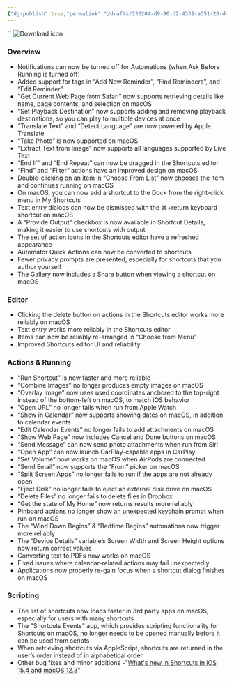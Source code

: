 ```yaml
---
{"dg-publish":true,"permalink":"/drafts/230204-d9-86-d2-4339-a351-20-d425419-caf/","dgHomeLink":true,"dgPassFrontmatter":false}
---
```


``
![Download icon](https://km.support.apple.com/kb/image.jsp?productid=PP152&size=240x240&size=120x120)
### Overview
  * Notifications can now be turned off for Automations (when Ask Before Running is turned off)
  * Added support for tags in “Add New Reminder”, “Find Reminders”, and “Edit Reminder”
  * "Get Current Web Page from Safari” now supports retrieving details like name, page contents, and selection on macOS
  * “Set Playback Destination” now supports adding and removing playback destinations, so you can play to multiple devices at once
  * “Translate Text” and “Detect Language” are now powered by Apple Translate
  * “Take Photo” is now supported on macOS
  * “Extract Text from Image” now supports all languages supported by Live Text
  * “End If” and “End Repeat” can now be dragged in the Shortcuts editor
  * “Find” and “Filter” actions have an improved design on macOS
  * Double-clicking on an item in “Choose From List” now chooses the item and continues running on macOS
  * On macOS, you can now add a shortcut to the Dock from the right-click menu in My Shortcuts
  * Text entry dialogs can now be dismissed with the ⌘+return keyboard shortcut on macOS
  * A “Provide Output” checkbox is now available in Shortcut Details, making it easier to use shortcuts with output
  * The set of action icons in the Shortcuts editor have a refreshed appearance
  * Automator Quick Actions can now be converted to shortcuts
  * Fewer privacy prompts are presented, especially for shortcuts that you author yourself
  * The Gallery now includes a Share button when viewing a shortcut on macOS
### Editor
  * Clicking the delete button on actions in the Shortcuts editor works more reliably on macOS
  * Text entry works more reliably in the Shortcuts editor
  * Items can now be reliably re-arranged in “Choose from Menu”
  * Improved Shortcuts editor UI and reliability
### Actions & Running
  * “Run Shortcut” is now faster and more reliable
  * “Combine Images” no longer produces empty images on macOS
  * “Overlay Image” now uses used coordinates anchored to the top-right instead of the bottom-left on macOS, to match iOS behavior
  * ”Open URL” no longer fails when run from Apple Watch
  * “Show in Calendar” now supports showing dates on macOS, in addition to calendar events
  * “Edit Calendar Events” no longer fails to add attachments on macOS
  * “Show Web Page” now includes Cancel and Done buttons on macOS
  * “Send Message” can now send photo attachments when run from Siri
  * “Open App” can now launch CarPlay-capable apps in CarPlay
  * “Set Volume” now works on macOS when AirPods are connected
  * “Send Email” now supports the “From” picker on macOS
  * “Split Screen Apps” no longer fails to run if the apps are not already open
  * “Eject Disk” no longer fails to eject an external disk drive on macOS
  * “Delete Files” no longer fails to delete files in Dropbox
  * “Get the state of My Home” now returns results more reliably
  * Pinboard actions no longer show an unexpected keychain prompt when run on macOS
  * The “Wind Down Begins” & “Bedtime Begins” automations now trigger more reliably
  * The “Device Details” variable’s Screen Width and Screen Height options now return correct values
  * Converting text to PDFs now works on macOS
  * Fixed issues where calendar-related actions may fail unexpectedly
  * Applications now properly re-gain focus when a shortcut dialog finishes on macOS
### Scripting
  * The list of shortcuts now loads faster in 3rd party apps on macOS, especially for users with many shortcuts
  * The "Shortcuts Events" app, which provides scripting functionality for Shortcuts on macOS, no longer needs to be opened manually before it can be used from scripts
  * When retrieving shortcuts via AppleScript, shortcuts are returned in the user’s order instead of in alphabetical order
  * Other bug fixes and minor additions
-"[What's new in Shortcuts in iOS 15.4 and macOS 12.3](https://support.apple.com/kb/DL2092?locale=en_US)"